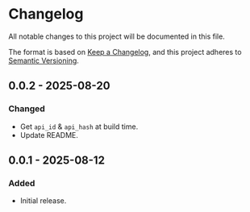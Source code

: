 # Changelog

All notable changes to this project will be documented in this file.

The format is based on [Keep a Changelog](https://keepachangelog.com/en/1.0.0/),
and this project adheres to [Semantic Versioning](https://semver.org/spec/v2.0.0.html).

## 0.0.2 - 2025-08-20

### Changed

- Get `api_id` & `api_hash` at build time.
- Update README.

## 0.0.1 - 2025-08-12

### Added

- Initial release.
